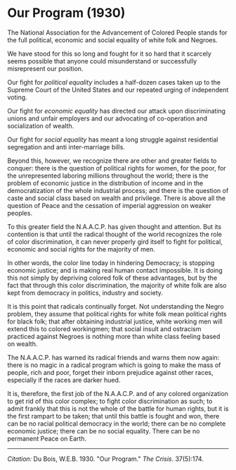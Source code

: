 <!--
title:   Our Program
author:  Du Bois, W.E.B.
journal: The Crisis
year:    1930
volume:  37
issue:   5
pages:   174
-->
# Our Program (1930)

The National Association for the Advancement of Colored People stands for the full political, economic and social equality of white folk and Negroes.

We have stood for this so long and fought for it so hard that it scarcely seems possible that anyone could misunderstand or successfully misrepresent our position.

Our fight for *political equality* includes a half-dozen cases taken up to the Supreme Court of the United States and our repeated urging of independent voting.

Our fight for *economic equality* has directed our attack upon discriminating unions and unfair employers and our advocating of co-operation and socialization of wealth.

Our fight for *social equality* has meant a long struggle against residential segregation and anti inter-marriage bills.

Beyond this, however, we recognize there are other and greater fields to conquer: there is the question of political rights for women, for the poor, for the unrepresented laboring millions throughout the world; there is the problem of economic justice in the distribution of income and in the democratization of the whole industrial process; and there is the question of caste and social class based on wealth and privilege. There is above all the question of Peace and the cessation of imperial aggression on weaker peoples.

To this greater field the N.A.A.C.P. has given thought and attention. But its contention is that until the radical thought of the world recognizes the role of color discrimination, it can never properly gird itself to fight for political, economic and social rights for the majority of men.

In other words, the color line today in hindering Democracy; is stopping economic justice; and is making real human contact impossible. It is doing this not simply by depriving colored folk of these advantages, but by the fact that through this color discrimination, the majority of white folk are also kept from democracy in politics, industry and society.

It is this point that radicals continually forget. Not understanding the Negro problem, they assume that political rights for white folk mean political rights for black folk; that after obtaining industrial justice, white working men will extend this to colored workingmen; that social insult and ostracism practiced against Negroes is nothing more than white class feeling based on wealth.

The N.A.A.C.P. has warned its radical friends and warns them now again: there is no magic in a radical program which is going to make the mass of people, rich and poor, forget their inborn prejudice against other races, especially if the races are darker hued.

It is, therefore, the first job of the N.A.A.C.P. and of any colored organization to get rid of this color complex; to fight color discrimination as such; to admit frankly that this is not the whole of the battle for human rights, but it is the first rampart to be taken; that until this battle is fought and won, there can be no racial political democracy in the world; there can be no complete economic justice; there can be no social equality. There can be no permanent Peace on Earth.

______________
*Citation:* Du Bois, W.E.B. 1930. "Our Program." *The Crisis*. 37(5):174.